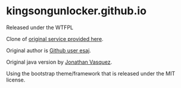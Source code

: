 # kingsongunlocker.github.io

Released under the WTFPL

Clone of [original service provided here](http://ezbe.underkround.fi/ks.html).

Original author is [Github user esaj](https://github.com/esaj).

Original java version by [Jonathan Vasquez](https://github.com/fearedbliss).

Using the bootstrap theme/framework that is released under the MIT license.
